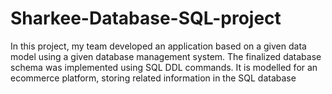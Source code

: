 # Sharkee-Database-SQL-project
In this project, my team developed an application based on a given data model using a given database management system. The finalized database schema was implemented using SQL DDL commands. It is modelled for an ecommerce platform, storing related information in the SQL database
